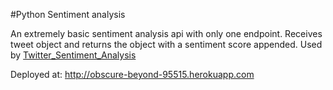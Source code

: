 #Python Sentiment analysis


An extremely basic sentiment analysis api with only one endpoint. Receives tweet object and returns the object with a sentiment score appended. Used by [Twitter_Sentiment_Analysis](https://github.com/WillySchu/Twitter_Sentiment_Analysis)

Deployed at: http://obscure-beyond-95515.herokuapp.com
